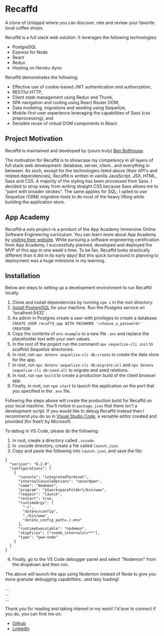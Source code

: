 # Recaffd
A clone of Untappd where you can discover, rate and review your favorite local coffee shops.

Recaffd is a full stack web solution. It leverages the following technologies:
* PostgreSQL
* Express for Node
* React
* Redux
* Hosting on Heroku dyno

Recaffd demonstrates the following:
* Effective use of cookie-based JWT authentication and authorization,
* RESTful HTTP,
* Client state management using Redux and Thunk,
* SPA navigation and routing using React Router DOM,
* Data modeling, migrations and seeding using Sequelize,
* Mobile-first user experience leveraging the capabilities of Sass (css preprocessing), and
* Sensible reuse of virtual DOM components in React.

## Project Motivation
Recaffd is maintained and developed by (yours truly) [Ben Bolthouse](https://github.com/BenBolthouse).

The motivation for Recaffd is to showcase my competency in all layers of full stack web development: database, server, client...and everything in between. As such, except for the technologies listed above (their API's and related dependencies), Recaffd is written in vanilla JavaScript, JSX, HTML, Sass and CSS. A majority of the styling has been processed from Sass. I decided to stray away from writing straight CSS because Sass allows me to "paint with broader strokes". The same applies for SQL; I opted to use Sequelize (ORM) migration tools to do most of the heavy lifting while building the application store.

## App Academy
Recaffd–a solo project–is a product of the App Academy Immersive Online Software Engineering curriculum. You can learn more about App Academy by [visiting their website](https://appacademy.io). While pursuing a software engineering certification from App Academy, I successfully planned, developed and deployed the MVP of this app in one week's time. To be fair, Recaffd looks drastically different than it did in its early days! But this quick turnaround in planning to deployment was a huge milestone in my learning.

## Installation
Below are steps to setting up a development environment to run Recaffd locally.
1. Clone and install dependencies by running `npm i` in the root directory.
1. [Install PostgreSQL](https://www.postgresql.org/download/) for your machine. Run the Postgres service on 'localhost:5432`.
1. As admin in Postgres create a user with privileges to create a database: `CREATE USER recaffd_app WITH PASSWORD '«choose_a_password»' CREATEDB`.
1. Copy the contents of `env.example` to a new file `.env` and replace the placeholder text with your own values.
1. In the root of the project run the command `npx sequelize-cli init` to scaffold Sequelize directories.
1. In root, run `npx dotenv sequelize-cli db:create` to create the data store for the app.
1. In root, run `npx dotenv sequelize-cli db:migrate:all` and `npx dotenv sequelize-cli db:seed:all` to migrate and seed relations.
1. In root, run `npm build` to create a production build of the client browser app.
1. Finally, in root, run `npm start` to launch the application on the port that you specified in the `.env` file.

Following the steps above will create the production build for Recaffd on your local machine. You'll notice in `package.json` that there isn't a development script. If you would like to debug Recaffd instead then I recommend you do so in [Visual Studio Code](https://code.visualstudio.com/), a versatile editor created and provided (for free!) by Microsoft.

To debug in VS Code, please do the following:
1. In root, create a directory called `.vscode`.
1. In .vscode directory, create a file called `launch.json`.
1. Copy and paste the following into `launch.json`, and save the file:
```
{
  "version": "0.2.0",
  "configurations": [
    {
      "console": "integratedTerminal",
      "internalConsoleOptions": "neverOpen",
      "name": "Nodemon",
      "program": "${workspaceFolder}/bin/www",
      "request": "launch",
      "restart": true,
      "runtimeArgs": [
        "-r",
        "dotenv/config",
        "./bin/www",
        "dotenv_config_path=./.env"
      ],
      "runtimeExecutable": "nodemon",
      "skipFiles": ["<node_internals>/**"],
      "type": "pwa-node"
    }
  ]
}
```
4. Finally, go to the VS Code debugger panel and select "Nodemon" from the dropdown and then run.

The above will launch the app using Nodemon instead of Node to give you more granular debugging capabilities...and lazy loading!

...</br>...</br>...

Thank you for reading and taking interest in my work! I'd love to connect if you do, you can find me on:
* [Github](https://github.com/BenBolthouse)
* [LinkedIn](https://www.linkedin.com/in/ben-bolthouse/)
